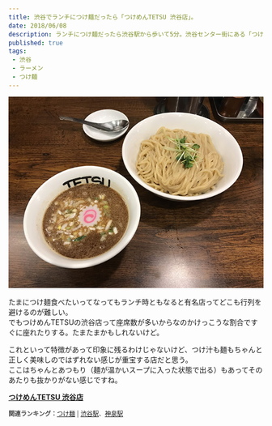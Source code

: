 ```yaml
---
title: 渋谷でランチにつけ麺だったら「つけめんTETSU 渋谷店」。
date: 2018/06/08
description: ランチにつけ麺だったら渋谷駅から歩いて5分。渋谷センター街にある「つけめんTETSU 渋谷店」。
published: true
tags: 
 - 渋谷
 - ラーメン
 - つけ麺
---
```


![つけめんTETSU 渋谷店](images/photos/IMG_0274.JPG "つけめんTETSU 渋谷店")

たまにつけ麺食べたいってなってもランチ時ともなると有名店ってどこも行列を避けるのが難しい。  
でもつけめんTETSUの渋谷店って座席数が多いからなのかけっこうな割合ですぐに座れたりする。たまたまかもしれないけど。  

<!-- more -->

これといって特徴があって印象に残るわけじゃないけど、つけ汁も麺もちゃんと正しく美味しのではずれない感じが重宝する店だと思う。  
ここはちゃんとあつもり（麺が温かいスープに入った状態で出る）もあってそのあたりも抜かりがない感じですね。

<div class="tabelog">
<p><strong><a target="_blank" href="https://tabelog.com/tokyo/A1303/A130301/13173206/">つけめんTETSU 渋谷店</a></strong><p>
<script src="https://tabelog.com/badge/google_badge?escape=false&rcd=13173206" type="text/javascript" charset="utf-8"></script>
</div>
<p style="color:#444444; font-size:12px;">
<strong>関連ランキング：</strong><a href="https://tabelog.com/rstLst/MC11/">つけ麺</a> | <a href="https://tabelog.com/tokyo/A1303/A130301/R4698/rstLst/">渋谷駅</a>、<a href="https://tabelog.com/tokyo/A1303/A130301/R5207/rstLst/">神泉駅</a></p>
